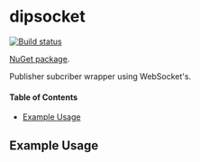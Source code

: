 # dipsocket

[![Build status](https://ci.appveyor.com/api/projects/status/ivlk4a45y2kutj67?svg=true)](https://ci.appveyor.com/project/grantcolley/dipsocket)

[NuGet package](https://www.nuget.org/packages/DipSocket/).

Publisher subcriber wrapper using WebSocket's.

#### Table of Contents
* [Example Usage](#example-usage)

## Example Usage

```C#
```
